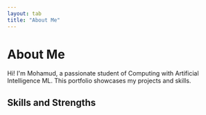 ```yaml
---
layout: tab
title: "About Me"
---
```

# About Me

Hi! I'm Mohamud, a passionate student of Computing with Artificial Intelligence ML. This portfolio showcases my projects and skills.

## Skills and Strengths
